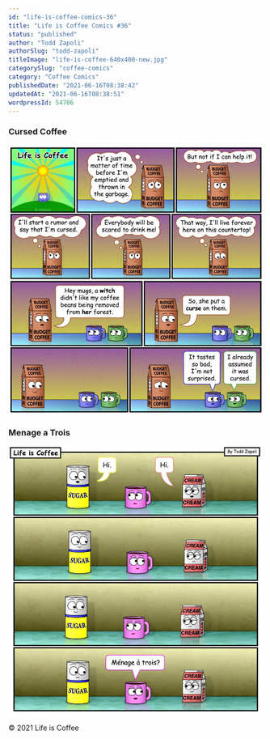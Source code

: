 ```yaml
---
id: "life-is-coffee-comics-36"
title: "Life is Coffee Comics #36"
status: "published"
author: "Todd Zapoli"
authorSlug: "todd-zapoli"
titleImage: "life-is-coffee-640x400-new.jpg"
categorySlug: "coffee-comics"
category: "Coffee Comics"
publishedDate: "2021-06-16T08:38:42"
updatedAt: "2021-06-16T08:38:51"
wordpressId: 54786
---
```


### Cursed Coffee

![Curses Coffee Comic](Comic-Cursed-Coffee.jpg)

### Menage a Trois

![Menage a trois Comic](Comic-Menage-a-trois.jpg)

© 2021 Life is Coffee